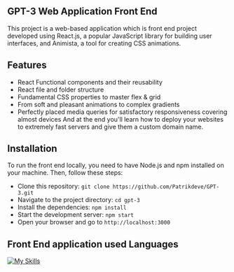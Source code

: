 ## GPT-3 Web Application Front End

This project is a web-based application which is front end project  developed using React.js, a popular JavaScript library for building user interfaces, and Animista, a tool for creating CSS animations.

## Features
- React Functional components and their reusability
- React file and folder structure
- Fundamental CSS properties to master flex & grid
- From soft and pleasant animations to complex gradients
- Perfectly placed media queries for satisfactory responsiveness covering almost devices
And at the end you'll learn how to deploy your websites to extremely fast servers and give them a custom domain name.

## Installation

To run the front end locally, you need to have Node.js and npm installed on your machine. Then, follow these steps:

- Clone this repository: `git clone https://github.com/Patrikdeve/GPT-3.git`
- Navigate to the project directory: `cd gpt-3`
- Install the dependencies: `npm install`
- Start the development server: `npm start`
- Open your browser and go to `http://localhost:3000`

## Front End application used Languages
[![My Skills](https://skillicons.dev/icons?i=github,react,js,css)](https://skillicons.dev)




